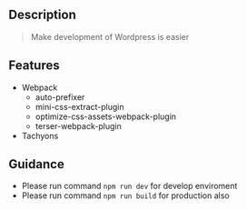 ## Description

> Make development of Wordpress is easier

## Features

- Webpack
    - auto-prefixer
    - mini-css-extract-plugin
    - optimize-css-assets-webpack-plugin
    - terser-webpack-plugin
- Tachyons

## Guidance
* Please run command `npm run dev` for develop enviroment 
* Please run command `npm run build`
 for production also